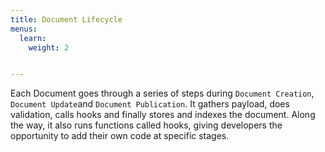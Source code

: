 ```yaml
---
title: Document Lifecycle
menus:
  learn:
    weight: 2


---
```


Each Document goes through a series of steps during `Document Creation`, `Document Update`and `Document Publication`. It gathers payload, does validation, calls hooks and finally stores and indexes the document. Along the way, it also runs functions called hooks, giving developers the opportunity to add their own code at specific stages.